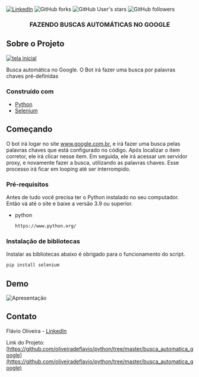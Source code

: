 
[![LinkedIn][linkedin-shield]][linkedin-url]
![GitHub forks](https://img.shields.io/github/forks/oliveiradeflavio/python?style=for-the-badge)
![GitHub User's stars](https://img.shields.io/github/stars/oliveiradeflavio?style=for-the-badge)
![GitHub followers](https://img.shields.io/github/followers/oliveiradeflavio?style=for-the-badge)


<h3 align="center">FAZENDO BUSCAS AUTOMÁTICAS NO GOOGLE</h3>


<!-- ABOUT THE PROJECT -->
## Sobre o Projeto

[![tela inicial][product-screenshot]]()

Busca automática no Google. O Bot irá fazer uma busca por palavras chaves pré-definidas

### Construído com

* [Python](https://www.python.org/)
* [Selenium](https://www.selenium.dev/documentation/webdriver/getting_started/install_library/)



<!-- GETTING STARTED -->
## Começando

O bot irá logar no site www.google.com.br, e irá fazer uma busca pelas palavras chaves que está configurado no código. Após localizar o item corretor, ele irá clicar nesse item. Em seguida, ele irá acessar um servidor proxy, e novamente fazer a busca, utilizando as palavras chaves. Esse processo irá ficar em looping até ser interrompido. 

### Pré-requisitos

Antes de tudo você precisa ter o Python instalado no seu computador. Então vá até o site e baixe a versão 3.9 ou superior.
* python
  ```sh
  https://www.python.org/
  ```

### Instalação de bibliotecas

Instalar as bibliotecas abaixo é obrigado para o funcionamento do script.
```sh
pip install selenium
```

<!-- USAGE EXAMPLES -->
## Demo

![Apresentação](https://youtu.be/P0WvLTcUFbg)


<!-- CONTACT -->
## Contato

Flávio Oliveira - [LinkedIn](https://www.linkedin.com/in/fladoliveira/)

Link do Projeto: [https://github.com/oliveiradeflavio/python/tree/master/busca_automatica_google](https://github.com/oliveiradeflavio/python/tree/master/busca_automatica_google)



<!-- MARKDOWN LINKS & IMAGES -->
<!-- https://www.markdownguide.org/basic-syntax/#reference-style-links -->
[linkedin-shield]: https://img.shields.io/badge/-LinkedIn-black.svg?style=for-the-badge&logo=linkedin&colorB=555
[linkedin-url]: https://www.linkedin.com/in/fladoliveira/
[product-screenshot]: https://github.com/oliveiradeflavio/python/blob/master/busca_automatica_google/screen.png?raw=true
